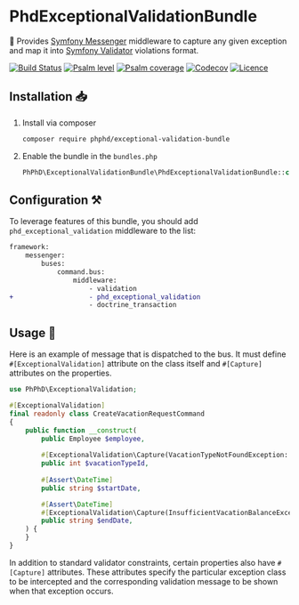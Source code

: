 # PhdExceptionalValidationBundle

🧰 Provides [Symfony Messenger](https://symfony.com/doc/current/messenger.html) middleware to capture any given exception
and map it into [Symfony Validator](https://symfony.com/doc/current/validation.html) violations format.

[![Build Status](https://github.com/phphd/exceptional-validation-bundle/actions/workflows/ci.yaml/badge.svg?branch=main)](https://github.com/phphd/exceptional-validation-bundle/actions?query=branch%3Amain)
[![Psalm level](https://shepherd.dev/github/phphd/exceptional-validation-bundle/level.svg)](https://shepherd.dev/github/phphd/exceptional-validation-bundle)
[![Psalm coverage](https://shepherd.dev/github/phphd/exceptional-validation-bundle/coverage.svg)](https://shepherd.dev/github/phphd/exceptional-validation-bundle)
[![Codecov](https://codecov.io/gh/phphd/exceptional-validation-bundle/graph/badge.svg?token=GZRXWYT55Z)](https://codecov.io/gh/phphd/exceptional-validation-bundle)
[![Licence](https://img.shields.io/github/license/phphd/exceptional-validation-bundle.svg)](https://github.com/phphd/exceptional-validation-bundle/blob/main/LICENSE)

## Installation 📥

1. Install via composer

    ```sh
    composer require phphd/exceptional-validation-bundle
    ```

2. Enable the bundle in the `bundles.php`

    ```php
    PhPhD\ExceptionalValidationBundle\PhdExceptionalValidationBundle::class => ['all' => true],
    ```

## Configuration ⚒️

To leverage features of this bundle, you should add `phd_exceptional_validation` middleware to the list:

```diff
framework:
    messenger:
        buses:
            command.bus:
                middleware:
                    - validation
+                   - phd_exceptional_validation
                    - doctrine_transaction
```

## Usage 🚀

Here is an example of message that is dispatched to the bus.
It must define `#[ExceptionalValidation]` attribute on the class itself and `#[Capture]` attributes on the properties.

```php
use PhPhD\ExceptionalValidation;

#[ExceptionalValidation]
final readonly class CreateVacationRequestCommand
{
    public function __construct(
        public Employee $employee,
        
        #[ExceptionalValidation\Capture(VacationTypeNotFoundException::class, 'vacation.type_not_found')]
        public int $vacationTypeId,
        
        #[Assert\DateTime]
        public string $startDate,

        #[Assert\DateTime]
        #[ExceptionalValidation\Capture(InsufficientVacationBalanceException::class, 'vacation.insufficient_balance')]
        public string $endDate,
    ) {
    }
}
```

In addition to standard validator constraints, certain properties also have `#[Capture]` attributes. These attributes
specify the particular exception class to be intercepted and the corresponding validation message to be shown when that
exception occurs.
